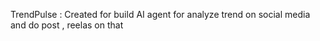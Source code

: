 TrendPulse : Created for build AI agent for analyze trend on social media and do post , reelas on that